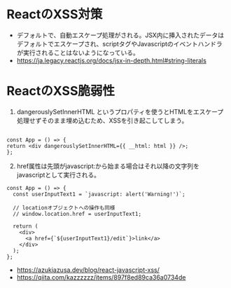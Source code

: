 # ReactのXSS対策

- デフォルトで、自動エスケープ処理がされる。JSX内に挿入されたデータはデフォルトでエスケープされ、scriptタグやJavascriptのイベントハンドラが実行されることはないようになっている。
- https://ja.legacy.reactjs.org/docs/jsx-in-depth.html#string-literals

# ReactのXSS脆弱性

1. dangerouslySetInnerHTML というプロパティを使うとHTMLをエスケープ処理せずそのまま埋め込むため、XSSを引き起こしてしまう。

```const html = '<script>alert("XSS")</script>';

const App = () => {
return <div dangerouslySetInnerHTML={{ __html: html }} />;
};
```

2. href属性は先頭がjavascript:から始まる場合はそれ以降の文字列をjavascriptとして実行される。

```
const App = () => {
  const userInputText1 = `javascript: alert('Warning!')`;

  // locationオブジェクトへの操作も同様
  // window.location.href = userInputText1;

  return (
    <div>
      <a href={`${userInputText1}/edit`}>link</a>
    </div>
  );
};
```

- https://azukiazusa.dev/blog/react-javascript-xss/
- https://qiita.com/kazzzzzz/items/897f8ed89ca36a0734de
